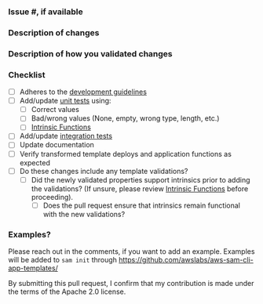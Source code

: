 ### Issue #, if available

### Description of changes

### Description of how you validated changes

### Checklist

- [ ] Adheres to the [development guidelines](https://github.com/aws/serverless-application-model/blob/develop/DEVELOPMENT_GUIDE.md#development-guidelines)
- [ ] Add/update [unit tests](https://github.com/aws/serverless-application-model/blob/develop/DEVELOPMENT_GUIDE.md#unit-testing-with-multiple-python-versions) using:
    - [ ] Correct values
    - [ ] Bad/wrong values (None, empty, wrong type, length, etc.)
    - [ ] [Intrinsic Functions](https://docs.aws.amazon.com/AWSCloudFormation/latest/UserGuide/intrinsic-function-reference.html)
- [ ] Add/update [integration tests](https://github.com/aws/serverless-application-model/blob/develop/INTEGRATION_TESTS.md)
- [ ] Update documentation
- [ ] Verify transformed template deploys and application functions as expected
- [ ] Do these changes include any template validations?
    - [ ] Did the newly validated properties support intrinsics prior to adding the validations? (If unsure, please review [Intrinsic Functions](https://docs.aws.amazon.com/AWSCloudFormation/latest/UserGuide/intrinsic-function-reference.html) before proceeding).
        - [ ] Does the pull request ensure that intrinsics remain functional with the new validations?

### Examples?

Please reach out in the comments, if you want to add an example. Examples will be 
added to `sam init` through https://github.com/awslabs/aws-sam-cli-app-templates/

By submitting this pull request, I confirm that my contribution is made under the terms of the Apache 2.0 license.
